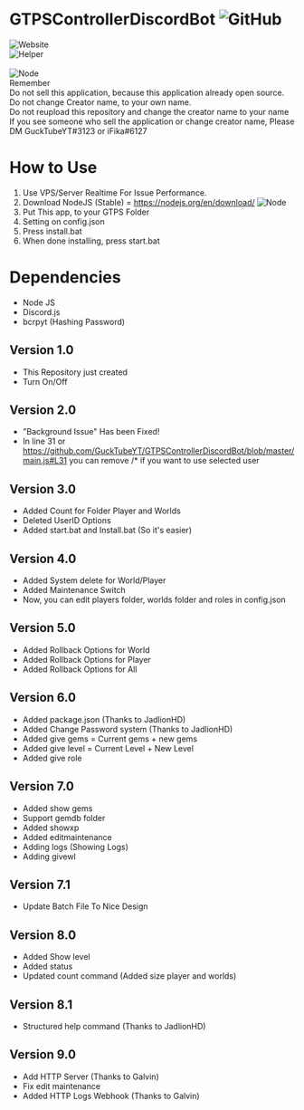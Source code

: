 # GTPSControllerDiscordBot ![GitHub](https://img.shields.io/github/license/GuckTubeYT/GTPSControllerDiscordBot?style=flat-square)
![Website](https://img.shields.io/website?down_color=red&down_message=Suspended&style=flat-square&up_color=green&up_message=Uptime&url=http%3A%2F%2Fgrowtopia1.com)
<br>
![Helper](https://img.shields.io/badge/Helper-JadlionHD%2C%20Clayne%2C%20Fikasm-blueviolet)
<br>
<br>
![Node](https://img.shields.io/badge/NODEJS-Stable-orange)
<br /> Remember
<br />Do not sell this application, because this application already open source.
<br />Do not change Creator name, to your own name.
<br />Do not reupload this repository and change the creator name to your name
<br />If you see someone who sell the application or change creator name, Please DM GuckTubeYT#3123 or iFika#6127
# How to Use
1. Use VPS/Server Realtime For Issue Performance.
2. Download NodeJS (Stable) = https://nodejs.org/en/download/ ![Node](https://img.shields.io/badge/NODEJS-Stable-orange)
2. Put This app, to your GTPS Folder
3. Setting on config.json
4. Press install.bat
5. When done installing, press start.bat
# Dependencies
- Node JS
- Discord.js
- bcrpyt (Hashing Password)
## Version 1.0
- This Repository just created
- Turn On/Off
## Version 2.0
- "Background Issue" Has been Fixed!
- In line 31 or https://github.com/GuckTubeYT/GTPSControllerDiscordBot/blob/master/main.js#L31 you can remove /* if you want to use selected user
## Version 3.0
- Added Count for Folder Player and Worlds
- Deleted UserID Options
- Added start.bat and Install.bat (So it's easier)
## Version 4.0
- Added System delete for World/Player
- Added Maintenance Switch
- Now, you can edit players folder, worlds folder and roles in config.json
## Version 5.0
- Added Rollback Options for World
- Added Rollback Options for Player
- Added Rollback Options for All
## Version 6.0
- Added package.json (Thanks to JadlionHD)
- Added Change Password system (Thanks to JadlionHD)
- Added give gems = Current gems + new gems
- Added give level = Current Level + New Level
- Added give role
## Version 7.0
- Added show gems
- Support gemdb folder
- Added showxp
- Added editmaintenance
- Adding logs (Showing Logs)
- Adding givewl
## Version 7.1
- Update Batch File To Nice Design
## Version 8.0
- Added Show level
- Added status
- Updated count command (Added size player and worlds)
## Version 8.1
- Structured help command (Thanks to JadlionHD)
## Version 9.0
- Add HTTP Server (Thanks to Galvin)
- Fix edit maintenance
- Added HTTP Logs Webhook (Thanks to Galvin)
